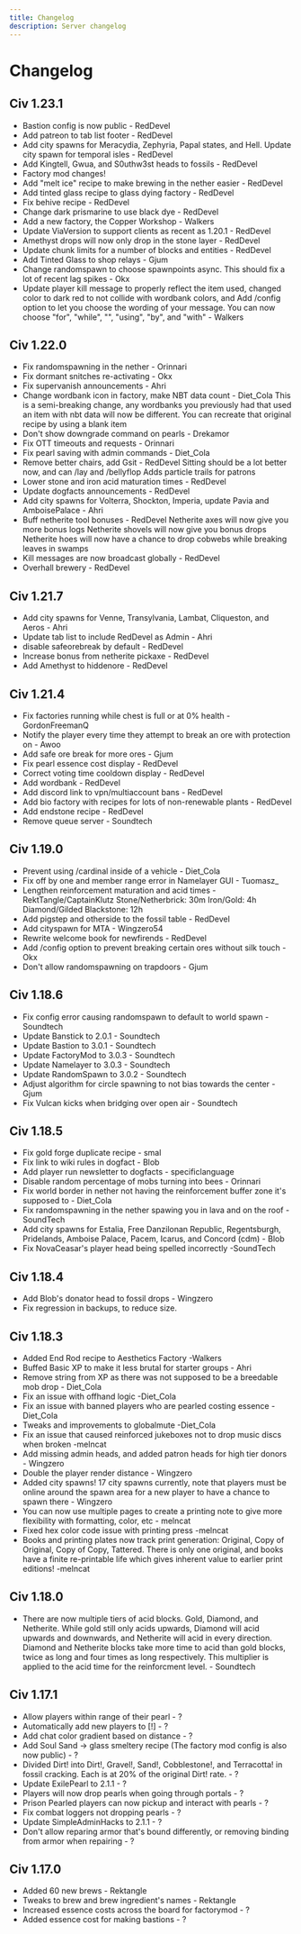 ```yaml
---
title: Changelog
description: Server changelog
---
```


# Changelog
## Civ 1.23.1
* Bastion config is now public - RedDevel
* Add patreon to tab list footer - RedDevel
* Add city spawns for Meracydia, Zephyria, Papal states, and Hell. Update city spawn for temporal isles - RedDevel
* Add Kingtell, Gwua, and S0uthw3st heads to fossils - RedDevel
* Factory mod changes!
* Add "melt ice" recipe to make brewing in the nether easier - RedDevel
* Add tinted glass recipe to glass dying factory - RedDevel
* Fix behive recipe - RedDevel
* Change dark prismarine to use black dye - RedDevel
* Add a new factory, the Copper Workshop - Walkers
* Update ViaVersion to support clients as recent as 1.20.1 - RedDevel
* Amethyst drops will now only drop in the stone layer - RedDevel
* Update chunk limits for a number of blocks and entities - RedDevel
* Add Tinted Glass to shop relays - Gjum
* Change randomspawn to choose spawnpoints async. This should fix a lot of recent lag spikes - Okx
* Update player kill message to properly reflect the item used, changed color to dark red to not collide with wordbank colors, and Add /config option to let you choose the wording of your message. You can now choose "for", "while", "", "using", "by", and "with" - Walkers

## Civ 1.22.0

* Fix randomspawning in the nether - Orinnari
* Fix dormant snitches re-activating - Okx
* Fix supervanish announcements - Ahri
* Change wordbank icon in factory, make NBT data count - Diet_Cola
    This is a semi-breaking change, any wordbanks you previously had that used an item with nbt data will now be different. You can recreate that original recipe by using a blank item
* Don't show downgrade command on pearls - Drekamor
* Fix OTT timeouts and requests - Orinnari
* Fix pearl saving with admin commands - Diet_Cola
* Remove better chairs, add Gsit - RedDevel
    Sitting should be a lot better now, and can /lay and /bellyflop
    Adds particle trails for patrons
* Lower stone and iron acid maturation times - RedDevel
* Update dogfacts announcements - RedDevel
* Add city spawns for Volterra, Shockton, Imperia, update Pavia and AmboisePalace - Ahri
* Buff netherite tool bonuses - RedDevel
    Netherite axes will now give you more bonus logs
    Netherite shovels will now give you bonus drops
    Netherite hoes will now have a chance to drop cobwebs while breaking leaves in swamps
* Kill messages are now broadcast globally - RedDevel
* Overhall brewery - RedDevel


## Civ 1.21.7

* Add city spawns for Venne, Transylvania, Lambat, Cliqueston, and Aeros - Ahri
* Update tab list to include RedDevel as Admin - Ahri
* disable safeorebreak by default - RedDevel
* Increase bonus from netherite pickaxe - RedDevel
* Add Amethyst to hiddenore - RedDevel


## Civ 1.21.4

* Fix factories running while chest is full or at 0% health - GordonFreemanQ
* Notify the player every time they attempt to break an ore with protection on - Awoo
* Add safe ore break for more ores - Gjum
* Fix pearl essence cost display - RedDevel
* Correct voting time cooldown display - RedDevel
* Add wordbank - RedDevel
* Add discord link to vpn/multiaccount bans - RedDevel
* Add bio factory with recipes for lots of non-renewable plants - RedDevel
* Add endstone recipe - RedDevel
* Remove queue server - Soundtech


## Civ 1.19.0

* Prevent using /cardinal inside of a vehicle - Diet_Cola
* Fix off by one and member range error in Namelayer GUI - Tuomasz_
* Lengthen reinforcement maturation and acid times - RektTangle/CaptainKlutz
    Stone/Netherbrick: 30m
    Iron/Gold: 4h
    Diamond/Gilded Blackstone: 12h
* Add pigstep and otherside to the fossil table - RedDevel
* Add cityspawn for MTA - Wingzero54
* Rewrite welcome book for newfirends - RedDevel
* Add /config option to prevent breaking certain ores without silk touch - Okx
* Don't allow randomspawning on trapdoors - Gjum


## Civ 1.18.6

* Fix config error causing randomspawn to default to world spawn - Soundtech
* Update Banstick to 2.0.1 - Soundtech
* Update Bastion to 3.0.1 - Soundtech
* Update FactoryMod to 3.0.3 - Soundtech
* Update Namelayer to 3.0.3 - Soundtech
* Update RandomSpawn to 3.0.2 - Soundtech
* Adjust algorithm for circle spawning to not bias towards the center - Gjum
* Fix Vulcan kicks when bridging over open air - Soundtech


## Civ 1.18.5

* Fix gold forge duplicate recipe - smal
* Fix link to wiki rules in dogfact - Blob
* Add player run newsletter to dogfacts - specificlanguage
* Disable random percentage of mobs turning into bees - Orinnari
* Fix world border in nether not having the reinforcement buffer zone it's supposed to - Diet_Cola
* Fix randomspawning in the nether spawing you in lava and on the roof - SoundTech
* Add city spawns for Estalia, Free Danzilonan Republic, Regentsburgh, Pridelands, Amboise Palace, Pacem, Icarus, and Concord (cdm) - Blob
* Fix NovaCeasar's player head being spelled incorrectly -SoundTech


## Civ 1.18.4

* Add Blob's donator head to fossil drops - Wingzero
* Fix regression in backups, to reduce size.


## Civ 1.18.3

* Added End Rod recipe to Aesthetics Factory -Walkers
* Buffed Basic XP to make it less brutal for starter groups - Ahri
* Remove string from XP as there was not supposed to be a breedable mob drop - Diet_Cola
* Fix an issue with offhand logic -Diet_Cola
* Fix an issue with banned players who are pearled costing essence -Diet_Cola
* Tweaks and improvements to globalmute -Diet_Cola
* Fix an issue that caused reinforced jukeboxes not to drop music discs when broken -melncat
* Add missing admin heads, and added patron heads for high tier donors - Wingzero
* Double the player render distance - Wingzero
* Added city spawns! 17 city spawns currently, note that players must be online around the spawn area for a new player to have a chance to spawn there - Wingzero
* You can now use multiple pages to create a printing note to give more flexibility with formatting, color, etc - melncat
* Fixed hex color code issue with printing press -melncat
* Books and printing plates now track print generation: Original, Copy of Original, Copy of Copy, Tattered. There is only one original, and books have a finite re-printable life which gives inherent value to earlier print editions! -melncat


## Civ 1.18.0

* There are now multiple tiers of acid blocks. Gold, Diamond, and Netherite. While gold still only acids upwards, Diamond will acid upwards and downwards, and Netherite will acid in every direction. Diamond and Netherite blocks take more time to acid than gold blocks, twice as long and four times as long respectively. This multiplier is applied to the acid time for the reinforcment level. - Soundtech


## Civ 1.17.1

* Allow players within range of their pearl - ?
* Automatically add new players to [!] - ?
* Add chat color gradient based on distance - ?
* Add Soul Sand -> glass smeltery recipe (The factory mod config is also now public) - ?
* Divided Dirt! into Dirt!, Gravel!, Sand!, Cobblestone!, and Terracotta! in fossil cracking. Each is at 20% of the original Dirt! rate. - ?
* Update ExilePearl to 2.1.1 - ?
* Players will now drop pearls when going through portals - ?
* Prison Pearled players can now pickup and interact with pearls - ?
* Fix combat loggers not dropping pearls - ?
* Update SimpleAdminHacks to 2.1.1 - ?
* Don't allow reparing armor that's bound differently, or removing binding from armor when repairing - ?


## Civ 1.17.0

* Added 60 new brews - Rektangle
* Tweaks to brew and brew ingredient's names - Rektangle
* Increased essence costs across the board for factorymod - ?
* Added essence cost for making bastions - ?
